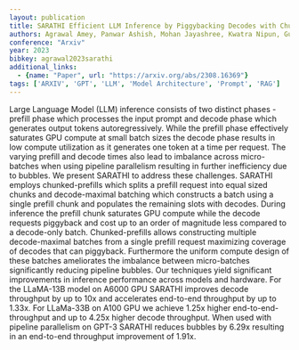```yaml
---
layout: publication
title: SARATHI Efficient LLM Inference by Piggybacking Decodes with Chunked Prefills
authors: Agrawal Amey, Panwar Ashish, Mohan Jayashree, Kwatra Nipun, Gulavani Bhargav S., Ramjee Ramachandran
conference: "Arxiv"
year: 2023
bibkey: agrawal2023sarathi
additional_links:
  - {name: "Paper", url: "https://arxiv.org/abs/2308.16369"}
tags: ['ARXIV', 'GPT', 'LLM', 'Model Architecture', 'Prompt', 'RAG']
---
```

Large Language Model (LLM) inference consists of two distinct phases - prefill phase which processes the input prompt and decode phase which generates output tokens autoregressively. While the prefill phase effectively saturates GPU compute at small batch sizes the decode phase results in low compute utilization as it generates one token at a time per request. The varying prefill and decode times also lead to imbalance across micro-batches when using pipeline parallelism resulting in further inefficiency due to bubbles. We present SARATHI to address these challenges. SARATHI employs chunked-prefills which splits a prefill request into equal sized chunks and decode-maximal batching which constructs a batch using a single prefill chunk and populates the remaining slots with decodes. During inference the prefill chunk saturates GPU compute while the decode requests piggyback and cost up to an order of magnitude less compared to a decode-only batch. Chunked-prefills allows constructing multiple decode-maximal batches from a single prefill request maximizing coverage of decodes that can piggyback. Furthermore the uniform compute design of these batches ameliorates the imbalance between micro-batches significantly reducing pipeline bubbles. Our techniques yield significant improvements in inference performance across models and hardware. For the LLaMA-13B model on A6000 GPU SARATHI improves decode throughput by up to 10x and accelerates end-to-end throughput by up to 1.33x. For LLaMa-33B on A100 GPU we achieve 1.25x higher end-to-end-throughput and up to 4.25x higher decode throughput. When used with pipeline parallelism on GPT-3 SARATHI reduces bubbles by 6.29x resulting in an end-to-end throughput improvement of 1.91x.
